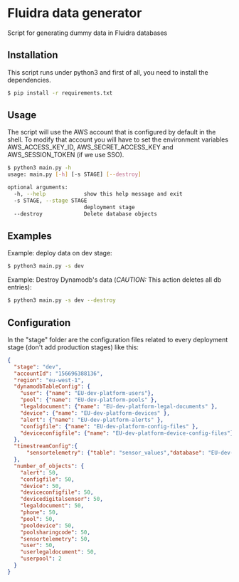 # Fluidra data generator

Script for generating dummy data in Fluidra databases

## Installation

This script runs under python3 and first of all, you need to install the dependencies.


```bash
$ pip install -r requirements.txt
```


## Usage
The script will use the AWS account that is configured by default in the shell. To modify that account you will have to set the environment variables AWS_ACCESS_KEY_ID, AWS_SECRET_ACCESS_KEY and AWS_SESSION_TOKEN (if we use SSO).

```bash
$ python3 main.py -h      
usage: main.py [-h] [-s STAGE] [--destroy]

optional arguments:
  -h, --help            show this help message and exit
  -s STAGE, --stage STAGE
                        deployment stage
  --destroy             Delete database objects

```

## Examples

Example: deploy data on dev stage:
```bash
$ python3 main.py -s dev
```

Example: Destroy Dynamodb's data (*CAUTION:* This action deletes all db entries):

```bash
$ python3 main.py -s dev --destroy
```

## Configuration
In the "stage" folder are the configuration files related to every deployment stage (don't add production stages) like this:
```json
{
  "stage": "dev",
  "accountId": "156696388136",
  "region": "eu-west-1",
  "dynamodbTableConfig": {
    "user": {"name": "EU-dev-platform-users"},
    "pool": {"name": "EU-dev-platform-pools" },
    "legaldocument": {"name": "EU-dev-platform-legal-documents" },
    "device": {"name": "EU-dev-platform-devices" },
    "alert": {"name": "EU-dev-platform-alerts" },
    "configfile": {"name": "EU-dev-platform-config-files" },
    "deviceconfigfile": {"name": "EU-dev-platform-device-config-files"}
  },
  "timestreamConfig":{
      "sensortelemetry": {"table": "sensor_values","database": "EU-dev-platform-telemetry"}
  },
  "number_of_objects": {
    "alert": 50,
    "configfile": 50,
    "device": 50,
    "deviceconfigfile": 50,
    "devicedigitalsensor": 50,
    "legaldocument": 50,
    "phone": 50,
    "pool": 50,
    "pooldevice": 50,
    "poolsharingcode": 50,
    "sensortelemetry": 50,
    "user": 50,
    "userlegaldocument": 50,
    "userpool": 2
  }
}
```
